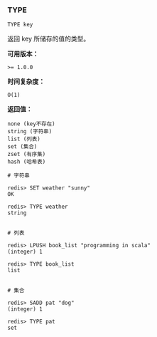 ### TYPE
```
TYPE key
```
返回 key 所储存的值的类型。

**可用版本：**

    >= 1.0.0
    
**时间复杂度：**

    O(1)
    
**返回值：**

    none (key不存在)
    string (字符串)
    list (列表)
    set (集合)
    zset (有序集)
    hash (哈希表)

```
# 字符串

redis> SET weather "sunny"
OK

redis> TYPE weather
string


# 列表

redis> LPUSH book_list "programming in scala"
(integer) 1

redis> TYPE book_list
list


# 集合

redis> SADD pat "dog"
(integer) 1

redis> TYPE pat
set
```
